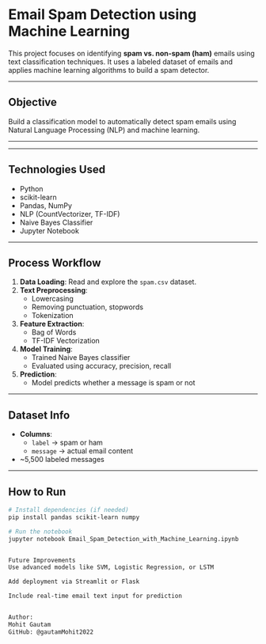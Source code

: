 #  Email Spam Detection using Machine Learning

This project focuses on identifying **spam vs. non-spam (ham)** emails using text classification techniques. It uses a labeled dataset of emails and applies machine learning algorithms to build a spam detector.

---

##  Objective

Build a classification model to automatically detect spam emails using Natural Language Processing (NLP) and machine learning.

---


---

##  Technologies Used

- Python
- scikit-learn
- Pandas, NumPy
- NLP (CountVectorizer, TF-IDF)
- Naive Bayes Classifier
- Jupyter Notebook

---

##  Process Workflow

1. **Data Loading**: Read and explore the `spam.csv` dataset.
2. **Text Preprocessing**:
   - Lowercasing
   - Removing punctuation, stopwords
   - Tokenization
3. **Feature Extraction**:
   - Bag of Words
   - TF-IDF Vectorization
4. **Model Training**:
   - Trained Naive Bayes classifier
   - Evaluated using accuracy, precision, recall
5. **Prediction**:
   - Model predicts whether a message is spam or not

---

##  Dataset Info

- **Columns**:
  - `label` → spam or ham
  - `message` → actual email content
- ~5,500 labeled messages

---

##  How to Run

```bash
# Install dependencies (if needed)
pip install pandas scikit-learn numpy

# Run the notebook
jupyter notebook Email_Spam_Detection_with_Machine_Learning.ipynb


Future Improvements
Use advanced models like SVM, Logistic Regression, or LSTM

Add deployment via Streamlit or Flask

Include real-time email text input for prediction


Author:
Mohit Gautam
GitHub: @gautamMohit2022


